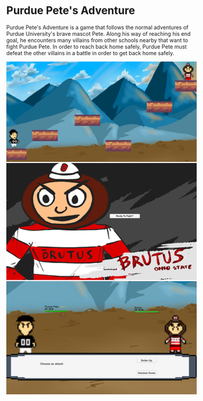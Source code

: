 # Purdue Pete's Adventure
Purdue Pete's Adventure is a game that follows the normal adventures of Purdue University's brave mascot Pete. 
Along his way of reaching his end goal, he encounters many villains from other schools nearby that want to fight Purdue Pete.
In order to reach back home safely, Purdue Pete must defeat the other villains in a battle in order to get back home safely.

![Platform Style](https://github.com/raveenamnair/PurduePetesAdventure/blob/master/Screen%20Shot%202020-09-24%20at%2011.07.00%20PM.png)
![Encountering Villain](https://github.com/raveenamnair/PurduePetesAdventure/blob/master/Screen%20Shot%202020-09-24%20at%2011.07.20%20PM.png)
![Battle Scene](https://github.com/raveenamnair/PurduePetesAdventure/blob/master/Screen%20Shot%202020-09-24%20at%2011.07.27%20PM.png)


